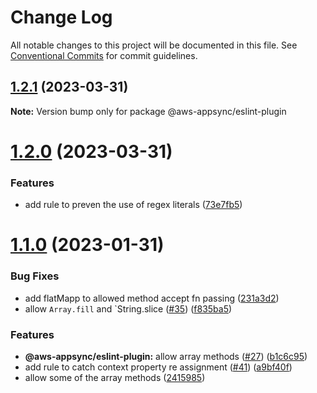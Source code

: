 # Change Log

All notable changes to this project will be documented in this file.
See [Conventional Commits](https://conventionalcommits.org) for commit guidelines.

## [1.2.1](https://github.com/aws/aws-appsync-toolkit/compare/v1.2.0...v1.2.1) (2023-03-31)

**Note:** Version bump only for package @aws-appsync/eslint-plugin

# [1.2.0](https://github.com/aws/aws-appsync-toolkit/compare/v1.1.0...v1.2.0) (2023-03-31)

### Features

- add rule to preven the use of regex literals ([73e7fb5](https://github.com/aws/aws-appsync-toolkit/commit/73e7fb52db5a5572a1ab2a0eb35276989ae320e1))

# [1.1.0](https://github.com/aws/aws-appsync-toolkit/compare/v1.0.1...v1.1.0) (2023-01-31)

### Bug Fixes

- add flatMapp to allowed method accept fn passing ([231a3d2](https://github.com/aws/aws-appsync-toolkit/commit/231a3d23344978beaec9ac855535d1c2c3b81fd5))
- allow `Array.fill` and `String.slice ([#35](https://github.com/aws/aws-appsync-toolkit/issues/35)) ([f835ba5](https://github.com/aws/aws-appsync-toolkit/commit/f835ba57b7677d2f11bb026e288486aab73a024b))

### Features

- **@aws-appsync/eslint-plugin:** allow array methods ([#27](https://github.com/aws/aws-appsync-toolkit/issues/27)) ([b1c6c95](https://github.com/aws/aws-appsync-toolkit/commit/b1c6c95e1d815add24eb9d96bc72f454d01441df))
- add rule to catch context property re assignment ([#41](https://github.com/aws/aws-appsync-toolkit/issues/41)) ([a9bf40f](https://github.com/aws/aws-appsync-toolkit/commit/a9bf40f016655125b61b503d307e701344208729))
- allow some of the array methods ([2415985](https://github.com/aws/aws-appsync-toolkit/commit/2415985369c62d85d15727e71197be0c8ddaeee1))
